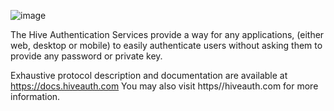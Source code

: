 ![image](https://user-images.githubusercontent.com/21260036/164422143-21a8af49-55e6-4967-a404-90af4ad19731.png)

The Hive Authentication Services provide a way for any applications, (either web, desktop or mobile) to easily authenticate users without asking them to provide any password or private key.

Exhaustive protocol description and documentation are available at https://docs.hiveauth.com
You may also visit https//hiveauth.com for more information.
